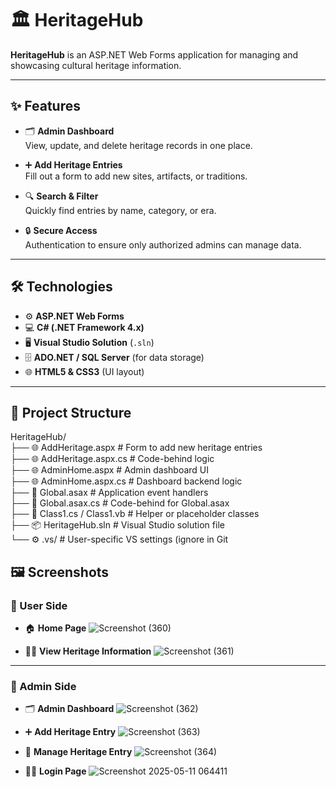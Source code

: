 # 🏛️ HeritageHub

**HeritageHub** is an ASP.NET Web Forms application for managing and showcasing cultural heritage information.

---

## ✨ Features

- 🗂️ **Admin Dashboard**  
  View, update, and delete heritage records in one place.

- ➕ **Add Heritage Entries**  
  Fill out a form to add new sites, artifacts, or traditions.

- 🔍 **Search & Filter**  
  Quickly find entries by name, category, or era.

- 🔒 **Secure Access**  
  Authentication to ensure only authorized admins can manage data.

---

## 🛠️ Technologies

- ⚙️ **ASP.NET Web Forms**  
- 💻 **C# (.NET Framework 4.x)**
- 🖥️ **Visual Studio Solution** (`.sln`)
- 🗄️ **ADO.NET / SQL Server** (for data storage)
- 🌐 **HTML5 & CSS3** (UI layout)

---

## 📂 Project Structure
HeritageHub/<br>
├── 🌐 AddHeritage.aspx # Form to add new heritage entries<br>
├── 🌐 AddHeritage.aspx.cs # Code-behind logic<br>
├── 🌐 AdminHome.aspx # Admin dashboard UI<br>
├── 🌐 AdminHome.aspx.cs # Dashboard backend logic<br>
├── 🔧 Global.asax # Application event handlers<br>
├── 🔧 Global.asax.cs # Code-behind for Global.asax<br>
├── 📘 Class1.cs / Class1.vb # Helper or placeholder classes<br>
├── 📦 HeritageHub.sln # Visual Studio solution file<br>
└── ⚙️ .vs/ # User-specific VS settings (ignore in Git<br>

## 🖼️ Screenshots

### 👤 User Side

- 🏠 **Home Page**
![Screenshot (360)](https://github.com/user-attachments/assets/0c98315e-a37d-4ea7-bc60-10b6cde5af20)

- 🕵️‍♀️ **View Heritage Information**
![Screenshot (361)](https://github.com/user-attachments/assets/9db34d44-2f1c-4c68-b4ed-631f9e1d44cd)

---

### 🔐 Admin Side

- 🗂️ **Admin Dashboard**
![Screenshot (362)](https://github.com/user-attachments/assets/a1a7e352-75f0-4a5d-8920-8d405bea3da2)

- ➕ **Add Heritage Entry**
![Screenshot (363)](https://github.com/user-attachments/assets/0fbb5f51-6bfb-4bbc-9cd6-2381446e2cf1)

-  🧾 **Manage Heritage Entry**
![Screenshot (364)](https://github.com/user-attachments/assets/472963b5-3224-4720-bcea-23acaf2af184)



- 🧑‍💼 **Login Page**
![Screenshot 2025-05-11 064411](https://github.com/user-attachments/assets/a9ad382b-cc72-45f2-8eaf-e78d3742bdec)



